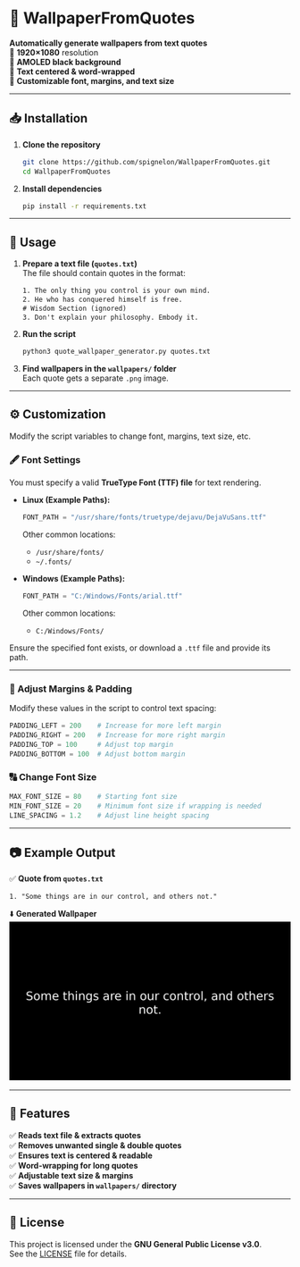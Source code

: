 # **📜 WallpaperFromQuotes**  
**Automatically generate wallpapers from text quotes**  
🔹 **1920×1080** resolution  
🔹 **AMOLED black background**  
🔹 **Text centered & word-wrapped**  
🔹 **Customizable font, margins, and text size**  

---

## **📥 Installation**  
1. **Clone the repository**  
   ```bash
   git clone https://github.com/spignelon/WallpaperFromQuotes.git
   cd WallpaperFromQuotes
   ```

2. **Install dependencies**  
   ```bash
   pip install -r requirements.txt
   ```

---

## **🚀 Usage**  
1. **Prepare a text file (`quotes.txt`)**  
   The file should contain quotes in the format:  
   ```
   1. The only thing you control is your own mind.
   2. He who has conquered himself is free.
   # Wisdom Section (ignored)
   3. Don't explain your philosophy. Embody it.
   ```

2. **Run the script**  
   ```bash
   python3 quote_wallpaper_generator.py quotes.txt
   ```

3. **Find wallpapers in the `wallpapers/` folder**  
   Each quote gets a separate `.png` image.

---

## **⚙️ Customization**  
Modify the script variables to change font, margins, text size, etc.

### **🖋 Font Settings**  
You must specify a valid **TrueType Font (TTF) file** for text rendering.  

- **Linux (Example Paths):**  
  ```python
  FONT_PATH = "/usr/share/fonts/truetype/dejavu/DejaVuSans.ttf"
  ```
  Other common locations:  
  - `/usr/share/fonts/`  
  - `~/.fonts/`  

- **Windows (Example Paths):**  
  ```python
  FONT_PATH = "C:/Windows/Fonts/arial.ttf"
  ```
  Other common locations:  
  - `C:/Windows/Fonts/`  

Ensure the specified font exists, or download a `.ttf` file and provide its path.

---

### **📏 Adjust Margins & Padding**  
Modify these values in the script to control text spacing:  
```python
PADDING_LEFT = 200    # Increase for more left margin
PADDING_RIGHT = 200   # Increase for more right margin
PADDING_TOP = 100     # Adjust top margin
PADDING_BOTTOM = 100  # Adjust bottom margin
```

### **🔠 Change Font Size**  
```python
MAX_FONT_SIZE = 80    # Starting font size
MIN_FONT_SIZE = 20    # Minimum font size if wrapping is needed
LINE_SPACING = 1.2    # Adjust line height spacing
```

---

## **📷 Example Output**  
✅ **Quote from `quotes.txt`**  
```
1. "Some things are in our control, and others not."
```
⬇️ **Generated Wallpaper**  
![Example Wallpaper](wallpapers/quote_1.png)

---

## **📜 Features**  
✅ **Reads text file & extracts quotes**  
✅ **Removes unwanted single & double quotes**  
✅ **Ensures text is centered & readable**  
✅ **Word-wrapping for long quotes**  
✅ **Adjustable text size & margins**  
✅ **Saves wallpapers in `wallpapers/` directory**  

---

## **📜 License**  
This project is licensed under the **GNU General Public License v3.0**.  
See the [LICENSE](LICENSE) file for details.  